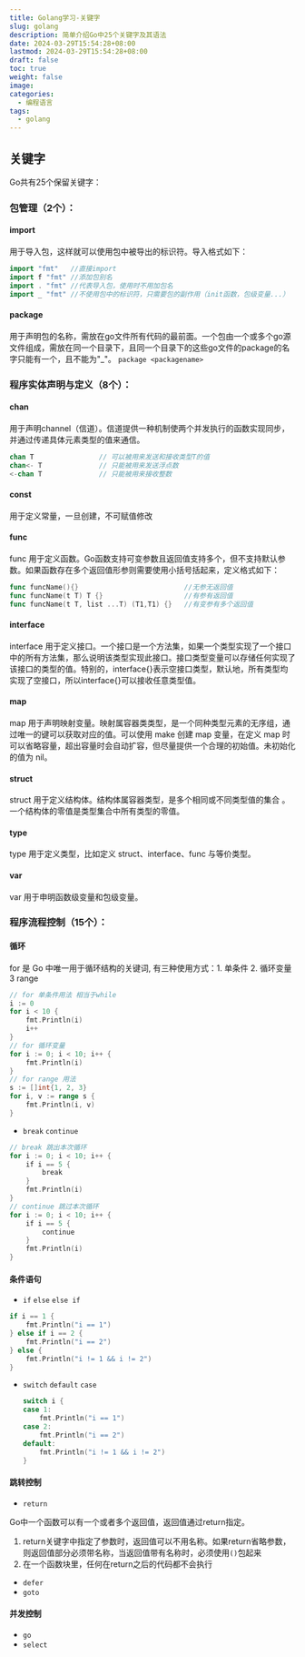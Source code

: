 ```yaml
---
title: Golang学习-关键字
slug: golang
description: 简单介绍Go中25个关键字及其语法
date: 2024-03-29T15:54:28+08:00
lastmod: 2024-03-29T15:54:28+08:00
draft: false
toc: true
weight: false
image: 
categories:
  - 编程语言
tags:
  - golang
---
```


## 关键字

Go共有25个保留关键字：

### 包管理（2个）：

#### import

用于导入包，这样就可以使用包中被导出的标识符。导入格式如下：

```Go
import "fmt"   //直接import
import f "fmt" //添加包别名
import . "fmt" //代表导入包，使用时不用加包名
import _ "fmt" //不使用包中的标识符，只需要包的副作用（init函数，包级变量...）
```

#### package

用于声明包的名称，需放在go文件所有代码的最前面。一个包由一个或多个go源文件组成，需放在同一个目录下，且同一个目录下的这些go文件的package的名字只能有一个，且不能为"_"。
`package <packagename>`

### 程序实体声明与定义（8个）：

#### chan

用于声明channel（信道）。信道提供一种机制使两个并发执行的函数实现同步，并通过传递具体元素类型的值来通信。

```go
chan T                // 可以被用来发送和接收类型T的值
chan<- T              // 只能被用来发送浮点数
<-chan T              // 只能被用来接收整数
```

#### const

用于定义常量，一旦创建，不可赋值修改

#### func

func 用于定义函数。Go函数支持可变参数且返回值支持多个，但不支持默认参数。如果函数存在多个返回值形参则需要使用小括号括起来，定义格式如下：

```go
func funcName(){}                          //无参无返回值
func funcName(t T) T {}                    //有参有返回值
func funcName(t T, list ...T) (T1,T1) {}   //有变参有多个返回值
```

#### interface

interface 用于定义接口。一个接口是一个方法集，如果一个类型实现了一个接口中的所有方法集，那么说明该类型实现此接口。接口类型变量可以存储任何实现了该接口的类型的值。特别的，interface{}表示空接口类型，默认地，所有类型均实现了空接口，所以interface{}可以接收任意类型值。

#### map

map 用于声明映射变量。映射属容器类类型，是一个同种类型元素的无序组，通过唯一的键可以获取对应的值。可以使用 make 创建 map 变量，在定义 map 时可以省略容量，超出容量时会自动扩容，但尽量提供一个合理的初始值。未初始化的值为 nil。

#### struct

struct 用于定义结构体。结构体属容器类型，是多个相同或不同类型值的集合 。一个结构体的零值是类型集合中所有类型的零值。

#### type

type 用于定义类型，比如定义 struct、interface、func 与等价类型。

#### var

var 用于申明函数级变量和包级变量。

### 程序流程控制（15个）：

#### 循环

for 是 Go 中唯一用于循环结构的关键词, 有三种使用方式：1. 单条件 2. 循环变量 3 range

```go
// for 单条件用法 相当于while
i := 0
for i < 10 {
    fmt.Println(i)
    i++
}
// for 循环变量
for i := 0; i < 10; i++ {
    fmt.Println(i)
}
// for range 用法
s := []int{1, 2, 3}
for i, v := range s {
    fmt.Println(i, v)
}
```

- `break` `continue`

```go
// break 跳出本次循环
for i := 0; i < 10; i++ {
    if i == 5 {
        break
    }
    fmt.Println(i)
}
// continue 跳过本次循环
for i := 0; i < 10; i++ {
    if i == 5 {
        continue
    }
    fmt.Println(i)
}
```

#### 条件语句

- `if` `else` `else if`

```go
if i == 1 {
    fmt.Println("i == 1")
} else if i == 2 {
    fmt.Println("i == 2")
} else {
    fmt.Println("i != 1 && i != 2")
}
```

- `switch` `default` `case`
  
  ```go
  switch i {
  case 1:
      fmt.Println("i == 1")
  case 2:
      fmt.Println("i == 2")
  default:
      fmt.Println("i != 1 && i != 2")
  }
  ```

#### 跳转控制

- `return`

Go中一个函数可以有一个或者多个返回值，返回值通过return指定。
1. return关键字中指定了参数时，返回值可以不用名称。如果return省略参数，则返回值部分必须带名称，当返回值带有名称时，必须使用`()`包起来
2. 在一个函数块里，任何在return之后的代码都不会执行
- `defer`
- `goto`
#### 并发控制
- `go`
- `select`

